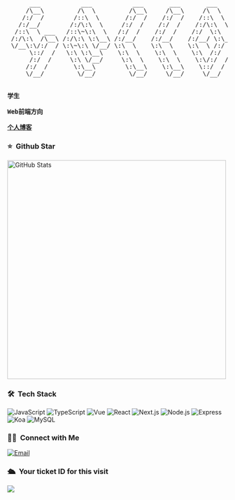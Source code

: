 <pre>
      ___           ___           ___       ___       ___     
     /\__\         /\  \         /\__\     /\__\     /\  \    
    /:/  /        /::\  \       /:/  /    /:/  /    /::\  \   
   /:/__/        /:/\:\  \     /:/  /    /:/  /    /:/\:\  \  
  /::\  \ ___   /::\~\:\  \   /:/  /    /:/  /    /:/  \:\  \ 
 /:/\:\  /\__\ /:/\:\ \:\__\ /:/__/    /:/__/    /:/__/ \:\__\
 \/__\:\/:/  / \:\~\:\ \/__/ \:\  \    \:\  \    \:\  \ /:/  /
      \::/  /   \:\ \:\__\    \:\  \    \:\  \    \:\  /:/  / 
      /:/  /     \:\ \/__/     \:\  \    \:\  \    \:\/:/  /  
     /:/  /       \:\__\        \:\__\    \:\__\    \::/  /   
     \/__/         \/__/         \/__/     \/__/     \/__/    
     

<strong>学生</strong>

<strong>Web前端方向</strong>

<b><a href="https://blogweb.cn" target="_blank" >个人博客</a></b>
</pre>

### ⭐️ &nbsp;Github Star

<img width="500px"  alt="GitHub Stats" src="https://github-readme-stats.vercel.app/api?username=Lrunlin&count_private=true&show_icons=true"/>

### 🛠 &nbsp;Tech Stack

![JavaScript](https://img.shields.io/badge/-JavaScript-333333?style=flat&logo=javascript)
![TypeScript](https://img.shields.io/badge/-TypeScript-333333?style=flat&logo=typescript)
![Vue](https://img.shields.io/badge/-Vue-333333?style=flat&logo=vue.js)
![React](https://img.shields.io/badge/-React-333333?style=flat&logo=react)
![Next.js](https://img.shields.io/badge/-Next.js-333333?style=flat&logo=Next.js)
![Node.js](https://img.shields.io/badge/-Node-333333?style=flat&logo=node.js)
![Express](https://img.shields.io/badge/-Express-333333?style=flat&logo=Express)
![Koa](https://img.shields.io/badge/-Koa-333333?style=flat&logo=Koa)
![MySQL](https://img.shields.io/badge/-MySQL-333333?style=flat&logo=MySQL)

### 🤝🏻 &nbsp;Connect with Me

<a href="mailto:353575900@qq.com"><img alt="Email" src="https://img.shields.io/badge/Email-353575900@qq.com-blue?style=flat-square&logo=gmail"></a>

### 🛳 &nbsp;Your ticket ID for this visit

<img src="https://profile-counter.glitch.me/Lrunlin/count.svg" />
